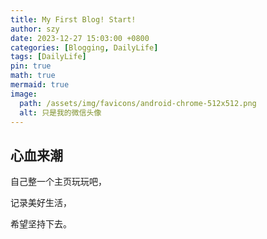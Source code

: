 ```yaml
---
title: My First Blog! Start!
author: szy
date: 2023-12-27 15:03:00 +0800
categories: [Blogging, DailyLife]
tags: [DailyLife]
pin: true
math: true
mermaid: true
image:
  path: /assets/img/favicons/android-chrome-512x512.png
  alt: 只是我的微信头像
---
```

## 心血来潮

自己整一个主页玩玩吧，

记录美好生活，

希望坚持下去。

